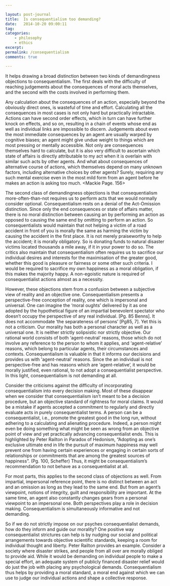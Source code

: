 ```yaml
---

layout: post-journal
title:  Is consequentialism too demanding?
date:   2014-10-20 09:00:11
tag: 
categories: 
    - philosophy
    - ethics
excerpt: 
permalink: /consequentialism
comments: true

---
```




It helps drawing a broad distinction between two kinds of demandingness objections to consequentialism.  The first deals with the difficulty of reaching judgements about the consequences of moral acts themselves,  and the second with the costs involved in performing them.

Any calculation about the consequences of an action, especially beyond the obviously direct ones, is wasteful of time and effort. Calculating all the consequences in most cases is not only hard but practically intractable. Actions can have second order effects, which in turn can have further knock on effects, and so on, resulting in a chain of events whose end as well as individual links are impossible to discern.  Judgements about even the most immediate consequences by an agent are usually warped by cognitive biases; an agent might give undue weight to things which are most pressing or mentally accessible.  Not only are consequences themselves hard to calculate, but it is also very difficult to ascertain which state of affairs is directly attributable to my act when it is overlain with similar such acts by other agents. And what about consequences of alternative course of actions, which themselves depend on many unknown factors, including alternative choices by other agents?  Surely, requiring any such mental exercise even in the most mild form from an agent before he makes an action is asking too much. <Mackie Page. 156> 

The second class of demandingness objections  is that consequentialism more-often-than-not requires us to perform acts that we would normally consider optional.   Consequentialism rests on a denial of the Act-Omission distinction. Since only the end consequences or state of affairs matter, there is no moral distinction between causing an by performing an action as opposed to causing the same end by omitting to perform an action. So consequentialists would maintain that not helping a victim of a road accident in front of you is morally the same as harming the victim by causing the accident in the first place. It is not merely praiseworthy to help the accident; it is morally obligatory. So is donating funds to natural disaster victims located thousands a mile away, if it in your power to do so.  The critics also maintain that consequentialism often requires us to sacrifice our individual desires and interests for the maximisation of the greater good, whether this good is pleasure or fairness or some other such criteria. I would be required to sacrifice my own happiness as a moral obligation, if this makes the majority happy.  A non-egoistic nature is required of consequentialist actions almost as a necessity.

However,  these objections stem from a confusion between a subjective view of reality and an objective one. Consequentialism presents a perspective-free conception of reality, one which is impersonal and universal. One can imagine the ‘moral oughts’ delivered by it as one adopted by the hypothetical figure of an impartial benevolent spectator who doesn’t occupy the perspective of any real individual. [Pg. 85 Benns]. It does not accommodate ‘the separateness of persons’ [Pg85, 7]. Yet this is not a criticism. Our morality has both a personal character as well as a universal one.  It is neither strictly solipsistic nor strictly objective. Our rational world consists of both ‘agent-neutral’ reasons,  those which do not involve any reference to the person to whom it applies,  and ‘agent-relative’ reasons, which belong to particular agents, their circumstances and contexts. Consequentialism is valuable in that it informs our decisions and provides us with  'agent-neutral' reasons. Since the an individual is not perspective-free and has reasons which are ‘agent-relative’, it would be morally justified, even rational, to not adopt a consequentialist perspective. In this light, consequentialism is not demanding at all.

Consider the criticisms against the difficulty of incorporating consequentialism into every decision making. Most of these disappear when we consider that consequentialism isn’t meant to be a decision procedure, but an objective standard of rightness for moral claims. It would be a mistake if agents accepted a commitment to regularly and directly evaluate acts in purely consequentialist terms. A person can be a consequentialist, i.e., promote the greatest good in the long run, without adhering to a calculating and alienating procedure. Indeed, a person might even be doing something what might be seen as wrong from an objective point of view and yet practically advancing consequentialist ends. This is highlighted by Peter Railton in Paradox of Hedonism, “Adopting as one’s exclusive ultimate end in life the pursuit of maximum happiness may well prevent one from having certain experiences or engaging in certain sorts of relationships or commitments that are among the greatest sources of happiness”. (Pg. 100, Scheffer)
Thus, it might be consequentialism’s recommendation to not behave as a consequentialist at all.

For most parts, this applies to the second class of objections as well. From impartial, impersonal reference point, there is no distinct between an act and an omission as long as they lead to the same end. But from an agent’s viewpoint, notions of integrity, guilt and  responsibility are important. At the same time, an agent also constantly changes gears  from a personal viewpoint to an impersonal one. Both perspectives play a role in decision making. Consequentialism is simultaneously informative and not demanding.

So if we do not strictly impose on our psyches consequentialist demands, how do they inform and guide our morality? One positive way consequentialist strictures can help is by nudging our social and political arrangements towards objective scientific standards, keeping a room for individual thought and liberty.  Peter Railton provides an example. Consider a society where disaster strikes, and people from all over are morally obliged to provide aid.  While it would be demanding on individual people to make a special effort, an adequate system of publicly financed disaster relief would do just the job with placing any psychological demands. Consequentialism thus helps by providing a moral standard, a moral end against which we can use to judge our individual actions and shape a collective response.